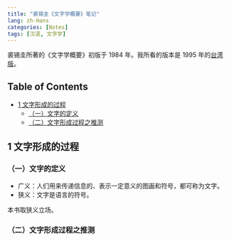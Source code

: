 ```yaml
---
title: "裘锡圭《文字学概要》笔记"
lang: zh-Hans
categories: [Notes]
tags: [汉语, 文字学]
---
```


裘锡圭所著的《文字学概要》初版于 1984 年。我所看的版本是 1995 年的[台湾版](https://book.douban.com/subject/2204759/)。

## Table of Contents <!-- omit in toc -->

- [1 文字形成的过程](#1-文字形成的过程)
  - [（一）文字的定义](#一文字的定义)
  - [（二）文字形成过程之推测](#二文字形成过程之推测)

## 1 文字形成的过程

### （一）文字的定义

- 广义：人们用来传递信息的、表示一定意义的图画和符号，都可称为文字。
- 狭义：文字是语言的符号。

本书取狭义立场。

### （二）文字形成过程之推测
